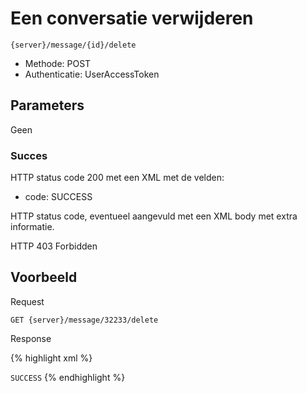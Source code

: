 ---
---

# Een conversatie verwijderen

```
{server}/message/{id}/delete
```

* Methode: POST
* Authenticatie: UserAccessToken

## Parameters

Geen

### Succes

HTTP status code 200 met een XML met de velden:
* code: SUCCESS

HTTP status code, eventueel aangevuld met een XML body met extra informatie.

HTTP 403 Forbidden

## Voorbeeld

Request

```
GET {server}/message/32233/delete
```

Response

{% highlight xml %}
<?xml version="1.0" encoding="UTF-8" standalone="yes"?>
<response xmlns:rdf="http://www.w3.org/1999/02/22-rdf-syntax-ns" xmlns:foaf="http://xmlns.com/foaf/0.1/" xmlns:cdb="http://www.cultuurdatabank.com/XMLSchema/CdbXSD/3.1/FINAL" xmlns:geo="http://www.w3.org/2003/01/geo/wgs84\_pos#">
<code>SUCCESS</code>
</response>
{% endhighlight %}
